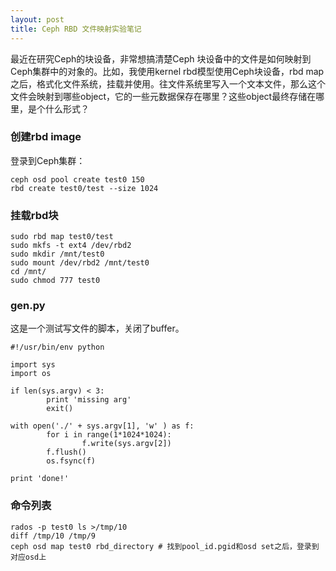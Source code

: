 ```yaml
---
layout: post
title: Ceph RBD 文件映射实验笔记
---
```


最近在研究Ceph的块设备，非常想搞清楚Ceph 块设备中的文件是如何映射到Ceph集群中的对象的。比如，我使用kernel rbd模型使用Ceph块设备，rbd map之后，格式化文件系统，挂载并使用。往文件系统里写入一个文本文件，那么这个文件会映射到哪些object，它的一些元数据保存在哪里？这些object最终存储在哪里，是个什么形式？

### 创建rbd image
登录到Ceph集群：
```
ceph osd pool create test0 150
rbd create test0/test --size 1024
```


### 挂载rbd块
```
sudo rbd map test0/test
sudo mkfs -t ext4 /dev/rbd2
sudo mkdir /mnt/test0
sudo mount /dev/rbd2 /mnt/test0
cd /mnt/
sudo chmod 777 test0
```

### gen.py
这是一个测试写文件的脚本，关闭了buffer。
```
#!/usr/bin/env python

import sys
import os

if len(sys.argv) < 3:
        print 'missing arg'
        exit()

with open('./' + sys.argv[1], 'w' ) as f:
        for i in range(1*1024*1024):
                f.write(sys.argv[2])
        f.flush()
        os.fsync(f)

print 'done!'
```

### 命令列表
```
rados -p test0 ls >/tmp/10
diff /tmp/10 /tmp/9
ceph osd map test0 rbd_directory # 找到pool_id.pgid和osd set之后，登录到对应osd上
```


